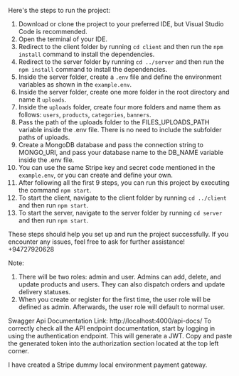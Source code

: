 Here's the steps to run the project:

1. Download or clone the project to your preferred IDE, but Visual Studio Code is recommended.
2. Open the terminal of your IDE.
3. Redirect to the client folder by running `cd client` and then run the `npm install` command to install the dependencies.
4. Redirect to the server folder by running `cd ../server` and then run the `npm install` command to install the dependencies.
5. Inside the server folder, create a `.env` file and define the environment variables as shown in the `example.env`.
6. Inside the server folder, create one more folder in the root directory and name it `uploads`.
7. Inside the `uploads` folder, create four more folders and name them as follows: `users`, `products`, `categories`, `banners`.
8. Pass the path of the uploads folder to the FILES_UPLOADS_PATH variable inside the .env file. There is no need to include the subfolder paths of uploads.
9. Create a MongoDB database and pass the connection string to MONGO_URI, and pass your database name to the DB_NAME variable inside the .env file.
10. You can use the same Stripe key and secret code mentioned in the `example.env`, or you can create and define your own.
11. After following all the first 9 steps, you can run this project by executing the command `npm start`.
12. To start the client, navigate to the client folder by running `cd ../client` and then run `npm start`.
13. To start the server, navigate to the server folder by running `cd server` and then run `npm start`.

These steps should help you set up and run the project successfully. If you encounter any issues, feel free to ask for further assistance!
+94727920628

Note:

1. There will be two roles: admin and user. Admins can add, delete, and update products and users. They can also dispatch orders and update delivery statuses.
2. When you create or register for the first time, the user role will be defined as admin. Afterwards, the user role will default to normal user.

Swagger Api Documentation Link: http://localhost:4000/api-docs/
To correctly check all the API endpoint documentation, start by logging in using the authentication endpoint. This will generate a JWT. Copy and paste the generated token into the authorization section located at the top left corner.

I have created a Stripe dummy local environment payment gateway.

